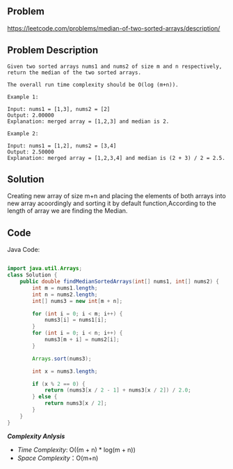 ## Problem

https://leetcode.com/problems/median-of-two-sorted-arrays/description/

## Problem Description

```
Given two sorted arrays nums1 and nums2 of size m and n respectively, return the median of the two sorted arrays.

The overall run time complexity should be O(log (m+n)).
```
```
Example 1:

Input: nums1 = [1,3], nums2 = [2]
Output: 2.00000
Explanation: merged array = [1,2,3] and median is 2.

Example 2:

Input: nums1 = [1,2], nums2 = [3,4]
Output: 2.50000
Explanation: merged array = [1,2,3,4] and median is (2 + 3) / 2 = 2.5.
```

## Solution
Creating new array of size m+n and placing the elements of both arrays into new array acoordingly and sorting it by default function,According to the length of array we are finding the Median.  

## Code

Java Code:
```java

import java.util.Arrays;
class Solution {
    public double findMedianSortedArrays(int[] nums1, int[] nums2) {
        int m = nums1.length;
        int n = nums2.length;
        int[] nums3 = new int[m + n];

        for (int i = 0; i < m; i++) {
            nums3[i] = nums1[i];
        }
        for (int i = 0; i < n; i++) {
            nums3[m + i] = nums2[i];
        }

        Arrays.sort(nums3);

        int x = nums3.length;

        if (x % 2 == 0) {
            return (nums3[x / 2 - 1] + nums3[x / 2]) / 2.0;
        } else {
            return nums3[x / 2];
        }
    }
}

```

**_Complexity Anlysis_**

- _Time Complexity_: O((m + n) * log(m + n))
- _Space Complexity_：O(m+n)
